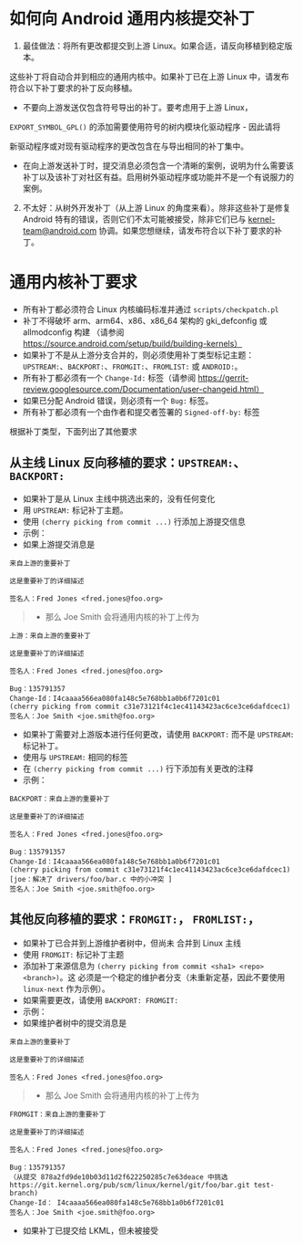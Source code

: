 # 如何向 Android 通用内核提交补丁

1. 最佳做法：将所有更改都提交到上游 Linux。如果合适，请反向移植到稳定版本。

这些补丁将自动合并到相应的通用内核中。如果补丁已在上游 Linux 中，请发布符合以下补丁要求的补丁反向移植。

- 不要向上游发送仅包含符号导出的补丁。要考虑用于上游 Linux，

`EXPORT_SYMBOL_GPL()` 的添加需要使用符号的树内模块化驱动程序 - 因此请将

新驱动程序或对现有驱动程序的更改包含在与导出相同的补丁集中。

- 在向上游发送补丁时，提交消息必须包含一个清晰的案例，说明为什么需要该补丁以及该补丁对社区有益。启用树外驱动程序或功能并不是一个有说服力的案例。

2. 不太好：从树外开发补丁（从上游 Linux 的角度来看）。除非这些补丁是修复 Android 特有的错误，否则它们不太可能被接受，除非它们已与 kernel-team@android.com 协调。如果您想继续，请发布符合以下补丁要求的补丁。

# 通用内核补丁要求

- 所有补丁都必须符合 Linux 内核编码标准并通过 `scripts/checkpatch.pl`
- 补丁不得破坏 arm、arm64、x86、x86_64 架构的 gki_defconfig 或 allmodconfig 构建
（请参阅 https://source.android.com/setup/build/building-kernels）
- 如果补丁不是从上游分支合并的，则必须使用补丁类型标记主题：
`UPSTREAM:`、`BACKPORT:`、`FROMGIT:`、`FROMLIST:` 或 `ANDROID:`。
- 所有补丁都必须有一个 `Change-Id:` 标签（请参阅 https://gerrit-review.googlesource.com/Documentation/user-changeid.html）
- 如果已分配 Android 错误，则必须有一个 `Bug:` 标签。
- 所有补丁都必须有一个由作者和提交者签署的 `Signed-off-by:` 标签

根据补丁类型，下面列出了其他要求

## 从主线 Linux 反向移植的要求：`UPSTREAM:`、`BACKPORT:`

- 如果补丁是从 Linux 主线中挑选出来的，没有任何变化
- 用 `UPSTREAM:` 标记补丁主题。
- 使用 `(cherry picking from commit ...)` 行添加上游提交信息
- 示例：
- 如果上游提交消息是
```
来自上游的重要补丁

这是重要补丁的详细描述

签名人：Fred Jones <fred.jones@foo.org>
```
>- 那么 Joe Smith 会将通用内核的补丁上传为
```
上游：来自上游的重要补丁

这是重要补丁的详细描述

签名人：Fred Jones <fred.jones@foo.org>

Bug：135791357
Change-Id：I4caaaa566ea080fa148c5e768bb1a0b6f7201c01
(cherry picking from commit c31e73121f4c1ec41143423ac6ce3ce6dafdcec1)
签名人：Joe Smith <joe.smith@foo.org>
```

- 如果补丁需要对上游版本进行任何更改，请使用 `BACKPORT:`
而不是 `UPSTREAM:` 标记补丁。
- 使用与 `UPSTREAM:` 相同的标签
- 在 `(cherry picking from commit ...)` 行下添加有关更改的注释
- 示例：
```
BACKPORT：来自上游的重要补丁

这是重要补丁的详细描述

签名人：Fred Jones <fred.jones@foo.org>

Bug：135791357
Change-Id：I4caaaa566ea080fa148c5e768bb1a0b6f7201c01
(cherry picking from commit c31e73121f4c1ec41143423ac6ce3ce6dafdcec1)
[joe：解决了 drivers/foo/bar.c 中的小冲突 ]
签名人：Joe Smith <joe.smith@foo.org>
```

## 其他反向移植的要求：`FROMGIT:`， `FROMLIST:`，

- 如果补丁已合并到上游维护者树中，但尚未
合并到 Linux 主线
- 使用 `FROMGIT:` 标记补丁主题
- 添加补丁来源信息为 `(cherry picking from commit <sha1> <repo> <branch>)`。这
必须是一个稳定的维护者分支（未重新定基，因此不要使用 `linux-next` 作为示例）。
- 如果需要更改，请使用 `BACKPORT: FROMGIT:`
- 示例：
- 如果维护者树中的提交消息是
```
来自上游的重要补丁

这是重要补丁的详细描述

签名人：Fred Jones <fred.jones@foo.org>
```
>- 那么 Joe Smith 会将通用内核的补丁上传为
```
FROMGIT：来自上游的重要补丁

这是重要补丁的详细描述

签名人：Fred Jones <fred.jones@foo.org>

Bug：135791357
（从提交 878a2fd9de10b03d11d2f622250285c7e63deace 中挑选
https://git.kernel.org/pub/scm/linux/kernel/git/foo/bar.git test-branch)
Change-Id： I4caaaa566ea080fa148c5e768bb1a0b6f7201c01
签名人：Joe Smith <joe.smith@foo.org>
```

- 如果补丁已提交给 LKML，但未被接受

